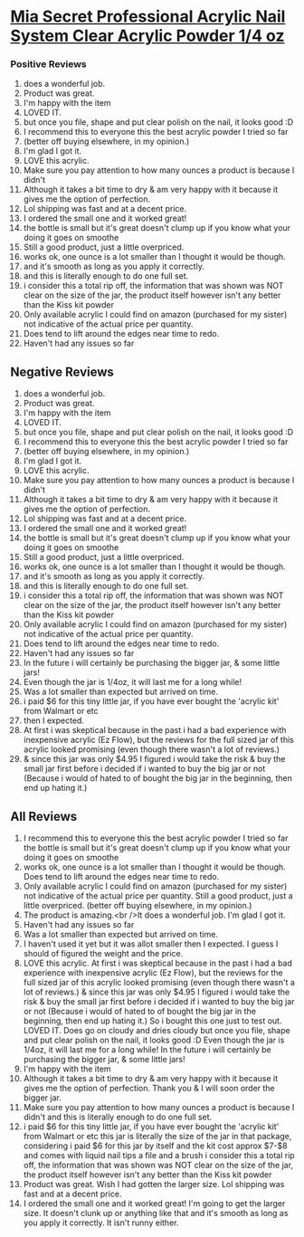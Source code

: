 # [Mia Secret Professional Acrylic Nail System Clear Acrylic Powder 1/4 oz](https://products.checkmycream.com/products/Mia-Secret-Professional-Acrylic-Nail-System-Clear-Acrylic-Powder-14-oz.html)

### Positive Reviews

<ol>
      <li>does a wonderful job.</li>
      <li>Product was great.</li>
      <li>I&#x27;m happy with the item</li>
      <li>LOVED IT.</li>
      <li>but once you file, shape and put clear polish on the nail, it looks good :D</li>
      <li>I recommend this to everyone this the best acrylic powder I tried so far</li>
      <li>(better off buying elsewhere, in my opinion.)</li>
      <li>I&#x27;m glad I got it.</li>
      <li>LOVE this acrylic.</li>
      <li>Make sure you pay attention to how many ounces a product is because I didn&#x27;t</li>
      <li>Although it takes a bit time to dry &amp; am very happy with it because it gives me the option of perfection.  </li>
      <li>Lol shipping was fast and at a decent price.</li>
      <li>I ordered the small one and it worked great!</li>
      <li>the bottle is small but it&#x27;s great doesn&#x27;t clump up if you know what your doing it goes on smoothe</li>
      <li>Still a good product, just a little overpriced.</li>
      <li>works ok, one ounce is a lot smaller than I thought it would be though.</li>
      <li>and it&#x27;s smooth as long as you apply it correctly.</li>
      <li>and this is literally enough to do one full set.</li>
      <li>i consider this a total rip off, the information that was shown was NOT clear on the size of the jar, the product itself however isn&#x27;t any better than the Kiss kit powder</li>
      <li>Only available acrylic I could find on amazon (purchased for my sister) not indicative of the actual price per quantity.</li>
      <li>Does tend to lift around the edges near time to redo.</li>
      <li>Haven&#x27;t had any issues so far</li>
</ol>


<h2>Negative Reviews</h2>
<ol>
<li> does a wonderful job.</li>
<li> Product was great.</li>
<li> I&#x27;m happy with the item</li>
<li> LOVED IT.</li>
<li> but once you file, shape and put clear polish on the nail, it looks good :D</li>
<li> I recommend this to everyone this the best acrylic powder I tried so far</li>
<li> (better off buying elsewhere, in my opinion.)</li>
<li> I&#x27;m glad I got it.</li>
<li> LOVE this acrylic.</li>
<li> Make sure you pay attention to how many ounces a product is because I didn&#x27;t</li>
<li> Although it takes a bit time to dry &amp; am very happy with it because it gives me the option of perfection.  </li>
<li> Lol shipping was fast and at a decent price.</li>
<li> I ordered the small one and it worked great!</li>
<li> the bottle is small but it&#x27;s great doesn&#x27;t clump up if you know what your doing it goes on smoothe</li>
<li> Still a good product, just a little overpriced.</li>
<li> works ok, one ounce is a lot smaller than I thought it would be though.</li>
<li> and it&#x27;s smooth as long as you apply it correctly.</li>
<li> and this is literally enough to do one full set.</li>
<li> i consider this a total rip off, the information that was shown was NOT clear on the size of the jar, the product itself however isn&#x27;t any better than the Kiss kit powder</li>
<li> Only available acrylic I could find on amazon (purchased for my sister) not indicative of the actual price per quantity.</li>
<li> Does tend to lift around the edges near time to redo.</li>
<li> Haven&#x27;t had any issues so far</li>
<li> In the future i will certainly be purchasing the bigger jar, &amp; some little jars!</li>
<li> Even though the jar is 1/4oz, it will last me for a long while!</li>
<li> Was a lot smaller than expected but arrived on time.</li>
<li> i paid $6 for this tiny little jar, if you have ever bought the &#x27;acrylic kit&#x27; from Walmart or etc</li>
<li> then I expected.</li>
<li> At first i was skeptical because in the past i had a bad experience with inexpensive acrylic (Ez Flow), but the reviews for the full sized jar of this acrylic looked promising (even though there wasn&#x27;t a lot of reviews.)</li>
<li> &amp; since this jar was only $4.95  I figured i would take the risk &amp; buy the small jar first before i decided if i wanted to buy the big jar or not (Because i would of hated to of bought the big jar in the beginning, then end up hating it.)</li>
</ol>

<h2>All Reviews</h2>

<ol>
    <li> I recommend this to everyone this the best acrylic powder I tried so far the bottle is small but it&#x27;s great doesn&#x27;t clump up if you know what your doing it goes on smoothe</li>
    <li> works ok, one ounce is a lot smaller than I thought it would be though. Does tend to lift around the edges near time to redo.</li>
    <li> Only available acrylic I could find on amazon (purchased for my sister) not indicative of the actual price per quantity. Still a good product, just a little overpriced. (better off buying elsewhere, in my opinion.)</li>
    <li> The product is amazing.&lt;br /&gt;It does a wonderful job. I&#x27;m glad I got it.</li>
    <li> Haven&#x27;t had any issues so far</li>
    <li> Was a lot smaller than expected but arrived on time.</li>
    <li> I haven&#x27;t used it yet but it was allot smaller then I expected. I guess I should of figured the weight and the price.</li>
    <li> LOVE this acrylic. At first i was skeptical because in the past i had a bad experience with inexpensive acrylic (Ez Flow), but the reviews for the full sized jar of this acrylic looked promising (even though there wasn&#x27;t a lot of reviews.) &amp; since this jar was only $4.95  I figured i would take the risk &amp; buy the small jar first before i decided if i wanted to buy the big jar or not (Because i would of hated to of bought the big jar in the beginning, then end up hating it.) So i bought this one just to test out. LOVED IT. Does go on cloudy and dries cloudy but once you file, shape and put clear polish on the nail, it looks good :D Even though the jar is 1/4oz, it will last me for a long while! In the future i will certainly be purchasing the bigger jar, &amp; some little jars!</li>
    <li> I&#x27;m happy with the item</li>
    <li> Although it takes a bit time to dry &amp; am very happy with it because it gives me the option of perfection.  Thank you &amp; I will soon order the bigger jar.</li>
    <li> Make sure you pay attention to how many ounces a product is because I didn&#x27;t and this is literally enough to do one full set.</li>
    <li> i paid $6 for this tiny little jar, if you have ever bought the &#x27;acrylic kit&#x27; from Walmart or etc this jar is literally the size of the jar in that package, considering i paid $6 for this jar by itself and the kit cost approx $7-$8 and comes with liquid nail tips a file and a brush i consider this a total rip off, the information that was shown was NOT clear on the size of the jar, the product itself however isn&#x27;t any better than the Kiss kit powder</li>
    <li> Product was great. Wish I had gotten the larger size. Lol shipping was fast and at a decent price.</li>
    <li> I ordered the small one and it worked great! I&#x27;m going to get the larger size. It doesn&#x27;t clunk up or anything like that and it&#x27;s smooth as long as you apply it correctly. It isn&#x27;t runny either.</li>
</ol>




